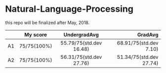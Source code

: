 # Natural-Language-Processing
this repo will be finalized after May, 2018.


|      | My score      | UndergradAvg            |  GradAvg                |
| ---- |:-------------:| :---------------------: | ----------------------: |
| A1   | 75/75(100%)   | 55.79/75(std.dev 16.48) | 68.91/75(std.dev 7.10)  |
| A2   | 75/75(100%)   | 56.31/75(std.dev 27.76) | 51.34/75(std.dev 27.74) |
